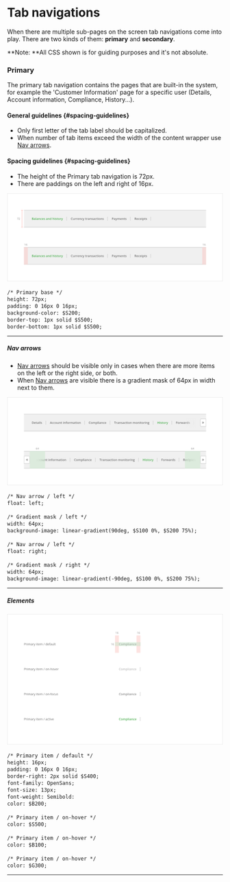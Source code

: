 # Tab navigations

When there are multiple sub-pages on the screen tab navigations come into play. There are two kinds of them: **primary** and **secondary**.

**Note: **All CSS shown is for guiding purposes and it's not absolute.

### Primary

The primary tab navigation contains the pages that are built-in the system, for example the 'Customer Information' page for a specific user \(Details, Account information, Compliance, History...\).

#### General guidelines {#spacing-guidelines}

* Only first letter of the tab label should be capitalized.
* When number of tab items exceed the width of the content wrapper use [Nav arrows](/atoms/nav-arrows.md).

#### Spacing guidelines {#spacing-guidelines}

* The height of the Primary tab navigation is 72px.
* There are paddings on the left and right of 16px.

![](/assets/organisms/tab-navigations-primary-sizing.png)

```
/* Primary base */
height: 72px;
padding: 0 16px 0 16px;
background-color: $S200;
border-top: 1px solid $S500;
border-bottom: 1px solid $S500;
```

---

##### Nav arrows

* [Nav arrows](/atoms/nav-arrows.md) should be visible only in cases when there are more items on the left or the right side, or both.
* When [Nav arrows](/atoms/nav-arrows.md) are visible there is a gradient mask of 64px in width next to them.

![](/assets/organisms/tab-navigations-primary-nav-arrows.png)

```
/* Nav arrow / left */
float: left;

/* Gradient mask / left */
width: 64px;
background-image: linear-gradient(90deg, $S100 0%, $S200 75%);

/* Nav arrow / left */
float: right;

/* Gradient mask / right */
width: 64px;
background-image: linear-gradient(-90deg, $S100 0%, $S200 75%);
```

---

##### Elements

![](/assets/organisms/tab-navigations-primary-items.png)

```
/* Primary item / default */
height: 16px;
padding: 0 16px 0 16px;
border-right: 2px solid $S400;
font-family: OpenSans;
font-size: 13px;
font-weight: Semibold:
color: $B200;

/* Primary item / on-hover */
color: $S500;

/* Primary item / on-hover */
color: $B100;

/* Primary item / on-hover */
color: $G300;
```

---



